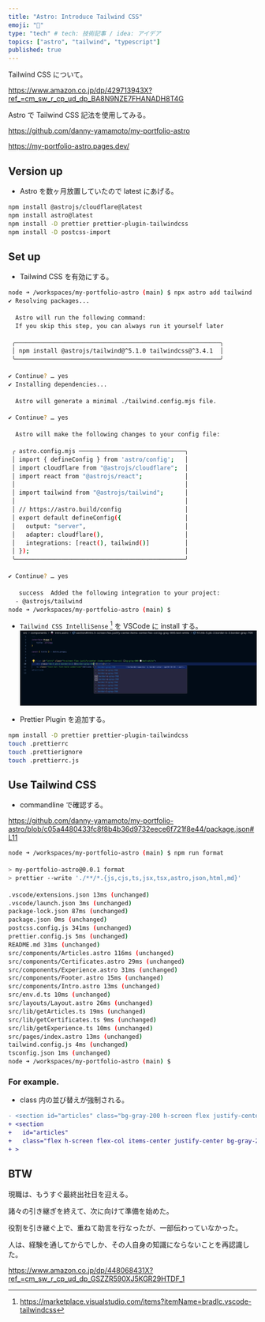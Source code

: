 ```yaml
---
title: "Astro: Introduce Tailwind CSS"
emoji: "🎨"
type: "tech" # tech: 技術記事 / idea: アイデア
topics: ["astro", "tailwind", "typescript"]
published: true
---
```

Tailwind CSS について。

https://www.amazon.co.jp/dp/429713943X?ref_=cm_sw_r_cp_ud_dp_BA8N9NZE7FHANADH8T4G

Astro で Tailwind CSS 記法を使用してみる。

https://github.com/danny-yamamoto/my-portfolio-astro

https://my-portfolio-astro.pages.dev/

## Version up
- Astro を数ヶ月放置していたので latest にあげる。
```bash
npm install @astrojs/cloudflare@latest
npm install astro@latest
npm install -D prettier prettier-plugin-tailwindcss
npm install -D postcss-import
```

## Set up
- Tailwind CSS を有効にする。
```bash
node ➜ /workspaces/my-portfolio-astro (main) $ npx astro add tailwind
✔ Resolving packages...

  Astro will run the following command:
  If you skip this step, you can always run it yourself later

 ╭──────────────────────────────────────────────────────────╮
 │ npm install @astrojs/tailwind@^5.1.0 tailwindcss@^3.4.1  │
 ╰──────────────────────────────────────────────────────────╯

✔ Continue? … yes
✔ Installing dependencies...

  Astro will generate a minimal ./tailwind.config.mjs file.

✔ Continue? … yes

  Astro will make the following changes to your config file:

 ╭ astro.config.mjs ──────────────────────────────╮
 │ import { defineConfig } from 'astro/config';   │
 │ import cloudflare from "@astrojs/cloudflare";  │
 │ import react from "@astrojs/react";            │
 │                                                │
 │ import tailwind from "@astrojs/tailwind";      │
 │                                                │
 │ // https://astro.build/config                  │
 │ export default defineConfig({                  │
 │   output: "server",                            │
 │   adapter: cloudflare(),                       │
 │   integrations: [react(), tailwind()]          │
 │ });                                            │
 ╰────────────────────────────────────────────────╯

✔ Continue? … yes
  
   success  Added the following integration to your project:
  - @astrojs/tailwind
node ➜ /workspaces/my-portfolio-astro (main) $ 
```

- `Tailwind CSS IntelliSense` [^1] を VSCode に install する。
![alt text](/images/fd3b6d51ab75b7-a.png)

- Prettier Plugin を追加する。
```bash
npm install -D prettier prettier-plugin-tailwindcss
touch .prettierrc
touch .prettierignore
touch .prettierrc.js
```

## Use Tailwind CSS
- commandline で確認する。

https://github.com/danny-yamamoto/my-portfolio-astro/blob/c05a4480433fc8f8b4b36d9732eece6f721f8e44/package.json#L11

```bash
node ➜ /workspaces/my-portfolio-astro (main) $ npm run format

> my-portfolio-astro@0.0.1 format
> prettier --write './**/*.{js,cjs,ts,jsx,tsx,astro,json,html,md}'

.vscode/extensions.json 13ms (unchanged)
.vscode/launch.json 3ms (unchanged)
package-lock.json 87ms (unchanged)
package.json 0ms (unchanged)
postcss.config.js 341ms (unchanged)
prettier.config.js 5ms (unchanged)
README.md 31ms (unchanged)
src/components/Articles.astro 116ms (unchanged)
src/components/Certificates.astro 29ms (unchanged)
src/components/Experience.astro 31ms (unchanged)
src/components/Footer.astro 15ms (unchanged)
src/components/Intro.astro 13ms (unchanged)
src/env.d.ts 10ms (unchanged)
src/layouts/Layout.astro 26ms (unchanged)
src/lib/getArticles.ts 19ms (unchanged)
src/lib/getCertificates.ts 9ms (unchanged)
src/lib/getExperience.ts 10ms (unchanged)
src/pages/index.astro 13ms (unchanged)
tailwind.config.js 4ms (unchanged)
tsconfig.json 1ms (unchanged)
node ➜ /workspaces/my-portfolio-astro (main) $
```

### For example.
- class 内の並び替えが強制される。
```diff
- <section id="articles" class="bg-gray-200 h-screen flex justify-center items-center flex-col">
+ <section
+   id="articles"
+   class="flex h-screen flex-col items-center justify-center bg-gray-200"
+ >
```

## BTW
現職は、もうすぐ最終出社日を迎える。

諸々の引き継ぎを終えて、次に向けて準備を始めた。

役割を引き継ぐ上で、重ねて助言を行なったが、一部伝わっていなかった。

人は、経験を通してからでしか、その人自身の知識にならないことを再認識した。

https://www.amazon.co.jp/dp/448068431X?ref_=cm_sw_r_cp_ud_dp_GSZZR590XJ5KGR29HTDF_1

[^1]: https://marketplace.visualstudio.com/items?itemName=bradlc.vscode-tailwindcss
